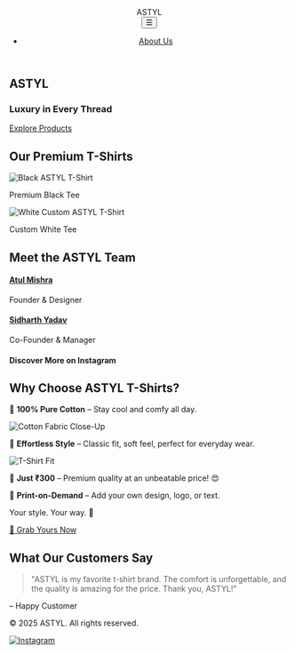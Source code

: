 <!DOCTYPE html>
<html lang="en">
<head>
  <meta charset="UTF-8" />
  <meta name="viewport" content="width=device-width, initial-scale=1.0" />
  <meta name="google-site-verification" content="Jgz-0oURLqFXvWpmHVXEB0yamClWPrGn78rjv8UG1vU" />
  <meta name="description" content="ASTYL offers premium 100% cotton t-shirts with custom print-on-demand designs at just ₹300. Explore luxury and style today!" />
  <title>ASTYL - Luxury in Every Thread</title>
  <link rel="stylesheet" href="https://fonts.googleapis.com/css2?family=Poppins:wght@300;400;600;700&family=Playfair+Display:wght@700&display=swap" />
  <link rel="stylesheet" href="style.css" />
</head>
<body>
  <!-- Navbar -->
  <header class="navbar">
    <div class="container">
      <div class="logo">ASTYL</div>
      <button class="menu-toggle">☰</button>
      <nav>
        <ul class="nav-links">
          <li><a href="about.html">About Us</a></li>
        </ul>
      </nav>
    </div>
  </header>

  <!-- Hero Section -->
  <section class="hero">
    <div class="hero-content">
      <h1>ASTYL</h1>
      <h3>Luxury in Every Thread</h3>
      <a href="https://www.instagram.com/astyl.2" class="btn">Explore Products</a>
    </div>
  </section>

  <!-- Products Section -->
  <section class="products">
    <div class="container">
      <h2>Our Premium T-Shirts</h2>
      <div class="product-grid">
        <!-- Instagram Post Embed -->
        <div class="product-card">
          <blockquote class="instagram-media" data-instgrm-permalink="https://www.instagram.com/p/DLmlkSWTd42/?utm_source=ig_embed&amp;utm_campaign=loading" data-instgrm-version="14"></blockquote>
          <script async src="//www.instagram.com/embed.js"></script>
        </div>
        <!-- Placeholder for Additional Products -->
        <div class="product-card">
          <img src="https://via.placeholder.com/400x500/1B263B/F8F1E9?text=Black+ASTYL+Tee" alt="Black ASTYL T-Shirt" class="product-image">
          <p>Premium Black Tee</p>
        </div>
        <div class="product-card">
          <img src="https://via.placeholder.com/400x500/F8F1E9/1B263B?text=White+Custom+Tee" alt="White Custom ASTYL T-Shirt" class="product-image">
          <p>Custom White Tee</p>
        </div>
      </div>
    </div>
  </section>

  <!-- Experiences Section -->
  <section class="experiences">
    <div class="container">
      <h2>Meet the ASTYL Team</h2>
      <div class="experience-grid">
        <div class="experience-card">
          <a href="https://www.instagram.com/the.atul.mishra"><h4>Atul Mishra</h4></a>
          <p>Founder & Designer</p>
        </div>
        <div class="experience-card">
          <a href="https://www.instagram.com/honeybaba8055"><h4>Sidharth Yadav</h4></a>
          <p>Co-Founder & Manager</p>
        </div>
      </div>
      <div class="instagram-profile-embed">
        <h4>Discover More on Instagram</h4>
        <blockquote class="instagram-media" data-instgrm-permalink="https://www.instagram.com/astyl.2/" data-instgrm-version="14"></blockquote>
        <script async src="//www.instagram.com/embed.js"></script>
      </div>
    </div>
  </section>

  <!-- About Section -->
  <section class="about">
    <div class="container">
      <h2>Why Choose ASTYL T-Shirts?</h2>
      <div class="about-grid">
        <p>🌿 <strong>100% Pure Cotton</strong> – Stay cool and comfy all day.</p>
        <img src="https://via.placeholder.com/300x400/1B263B/F8F1E9?text=Cotton+Detail" alt="Cotton Fabric Close-Up" class="about-image">
        <p>🧥 <strong>Effortless Style</strong> – Classic fit, soft feel, perfect for everyday wear.</p>
        <img src="https://via.placeholder.com/300x400/F8F1E9/1B263B?text=Style+Fit" alt="T-Shirt Fit" class="about-image">
        <p>💸 <strong>Just ₹300</strong> – Premium quality at an unbeatable price! 😍</p>
        <p>🎨 <strong>Print-on-Demand</strong> – Add your own design, logo, or text.</p>
        <p class="highlight">Your style. Your way. 💯</p>
      </div>
      <a href="https://www.instagram.com/astyl.2" class="btn">🛒 Grab Yours Now</a>
    </div>
  </section>

  <!-- Testimonials Section -->
  <section class="testimonials">
    <div class="container">
      <h2>What Our Customers Say</h2>
      <blockquote>
        "ASTYL is my favorite t-shirt brand. The comfort is unforgettable, and the quality is amazing for the price. Thank you, ASTYL!"
      </blockquote>
      <p>– Happy Customer</p>
    </div>
  </section>

  <!-- Footer -->
  <footer>
    <div class="container">
      <p>&copy; 2025 ASTYL. All rights reserved.</p>
      <div class="social-links">
        <a href="https://www.instagram.com/astyl.2" target="_blank"><img src="https://via.placeholder.com/30/F8F1E9/1B263B?text=IG" alt="Instagram"></a>
      </div>
    </div>
  </footer>

  <script src="script.js"></script>
</body>
</html>
